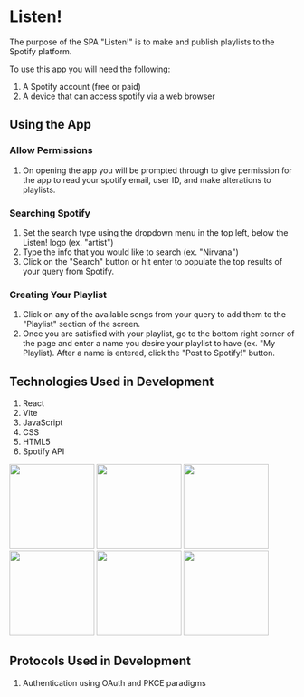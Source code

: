 # Listen!

The purpose of the SPA "Listen!" is to make and publish playlists to the Spotify platform.

To use this app you will need the following:
1. A Spotify account (free or paid)
2. A device that can access spotify via a web browser

## Using the App

### Allow Permissions
1. On opening the app you will be prompted through to give permission for the app to read your spotify email, user ID, and make alterations to playlists.

### Searching Spotify
1. Set the search type using the dropdown menu in the top left, below the Listen! logo (ex. "artist")
2. Type the info that you would like to search (ex. "Nirvana")
3. Click on the "Search" button or hit enter to populate the top results of your query from Spotify.

### Creating Your Playlist
1. Click on any of the available songs from your query to add them to the "Playlist" section of the screen.
2. Once you are satisfied with your playlist, go to the bottom right corner of the page and enter a name you desire your playlist to have (ex. "My Playlist).
After a name is entered, click the "Post to Spotify!" button.


## Technologies Used in Development

1. React
2. Vite
3. JavaScript
4. CSS
5. HTML5
6. Spotify API

<img src="https://storage.googleapis.com/pr-newsroom-wp/1/2023/05/Spotify_Primary_Logo_RGB_Green.png" width="150" height="150"/> <img src="https://upload.wikimedia.org/wikipedia/commons/thumb/a/a7/React-icon.svg/768px-React-icon.svg.png?20220125121207" width="150" height="150"/> <img src="https://upload.wikimedia.org/wikipedia/commons/thumb/f/f1/Vitejs-logo.svg/640px-Vitejs-logo.svg.png" width="150" height="150"/> <img src="https://upload.wikimedia.org/wikipedia/commons/thumb/9/99/Unofficial_JavaScript_logo_2.svg/640px-Unofficial_JavaScript_logo_2.svg.png" width="150" height="150"/> <img src="https://upload.wikimedia.org/wikipedia/commons/thumb/a/ab/Official_CSS_Logo.svg/640px-Official_CSS_Logo.svg.png" width="150" height="150"/> <img src="https://upload.wikimedia.org/wikipedia/commons/thumb/3/38/HTML5_Badge.svg/640px-HTML5_Badge.svg.png" width="150" height="150"/>

## Protocols Used in Development

1. Authentication using OAuth and PKCE paradigms